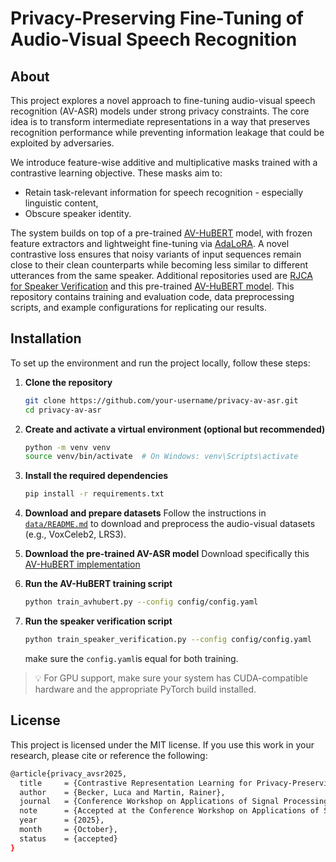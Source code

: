 # Privacy-Preserving Fine-Tuning of Audio-Visual Speech Recognition

## About

This project explores a novel approach to fine-tuning audio-visual speech recognition (AV-ASR) models under strong privacy constraints. The core idea is to transform intermediate representations in a way that preserves recognition performance while preventing information leakage that could be exploited by adversaries.

We introduce feature-wise additive and multiplicative masks trained with a contrastive learning objective. These masks aim to:

- Retain task-relevant information for speech recognition - especially linguistic content,
- Obscure speaker identity.

The system builds on top of a pre-trained [AV-HuBERT](https://github.com/facebookresearch/AV-HuBERT) model, with frozen feature extractors and lightweight fine-tuning via [AdaLoRA](https://github.com/QingruZhang/AdaLoRA). A novel contrastive loss ensures that noisy variants of input sequences remain close to their clean counterparts while becoming less similar to different utterances from the same speaker.
Additional repositories used are [RJCA for Speaker Verification](https://github.com/praveena2j/RJCAforSpeakerVerification) and this pre-trained [AV-HuBERT model](https://huggingface.co/nguyenvulebinh/AV-HuBERT).
This repository contains training and evaluation code, data preprocessing scripts, and example configurations for replicating our results.

## Installation

To set up the environment and run the project locally, follow these steps:

1. **Clone the repository**
   ```bash
   git clone https://github.com/your-username/privacy-av-asr.git
   cd privacy-av-asr
   ```

2. **Create and activate a virtual environment (optional but recommended)**
   ```bash
   python -m venv venv
   source venv/bin/activate  # On Windows: venv\Scripts\activate
   ```

3. **Install the required dependencies**
   ```bash
   pip install -r requirements.txt
   ```

4. **Download and prepare datasets**
   Follow the instructions in [`data/README.md`](data/README.md) to download and preprocess the audio-visual datasets (e.g., VoxCeleb2, LRS3).

5. **Download the pre-trained AV-ASR model**
   Download specifically this [AV-HuBERT implementation](https://huggingface.co/nguyenvulebinh/AV-HuBERT-MuAViC-en)

6. **Run the AV-HuBERT training script**
   ```bash
   python train_avhubert.py --config config/config.yaml
   ```
7. **Run the speaker verification script**
   ```bash
   python train_speaker_verification.py --config config/config.yaml
   ```
   make sure the ```config.yaml```is equal for both training.

> 💡 For GPU support, make sure your system has CUDA-compatible hardware and the appropriate PyTorch build installed.

## License

This project is licensed under the MIT license. 
If you use this work in your research, please cite or reference the following:
```bash
@article{privacy_avsr2025,
  title     = {Contrastive Representation Learning for Privacy-Preserving Fine-Tuning of Audio-Visual Speech Recognition},
  author    = {Becker, Luca and Martin, Rainer},
  journal   = {Conference Workshop on Applications of Signal Processing to Audio and Acoustics (WASPAA)},
  note      = {Accepted at the Conference Workshop on Applications of Signal Processing to Audio and Acoustics, Tahoe City, USA, October 2025},
  year      = {2025},
  month     = {October},
  status    = {accepted}
}
```
